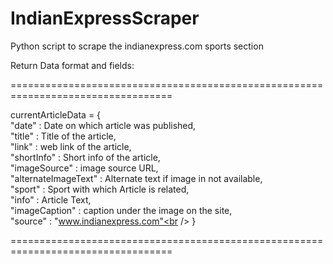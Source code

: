 # IndianExpressScraper
Python script to scrape the indianexpress.com sports section

Return Data format and fields:

================================================================================== <br />

currentArticleData = {<br />
                        "date" :  Date on which article was published,<br />
                        "title" : Title of the article,<br />
                        "link" :  web link of the article,<br />
                        "shortInfo" : Short info of the article,<br />
                        "imageSource" :  image source URL,<br />
                        "alternateImageText" :  Alternate text if image in not available,<br />
                        "sport" : Sport with which Article is related,<br />
                        "info" : Article Text,<br />
                        "imageCaption" : caption under the image on the site,<br />
                        "source" : "www.indianexpress.com"<br />
                        }<br />

==================================================================================<br />
